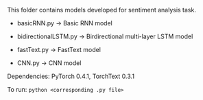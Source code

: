 This folder contains models developed for sentiment analysis task.

* basicRNN.py -> Basic RNN model

* bidirectionalLSTM.py -> Birdirectional multi-layer LSTM model

* fastText.py -> FastText model

* CNN.py -> CNN model

Dependencies: PyTorch 0.4.1, TorchText 0.3.1

To run: `python <corresponding .py file>`